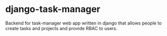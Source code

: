# django-task-manager
Backend for task-manager web app written in django that allows people to create tasks and projects and provide RBAC to users.
